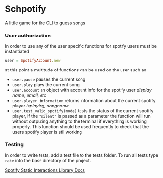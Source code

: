 # Schpotify 

A little game for the CLI to guess songs


### User authorization

In order to use any of the user specific functions for spotify users must be instantiated
```ruby
user = SpotifyAccount.new
```

at this point a multitude of functions can be used on the user such as 
- `user.pause` pauses the current song
- `user.play` plays the current song
- `user.account` an object with account info for the spotify user _display name, email, etc_
- `user.player_information` returns information about the current spotify player _isplaying, songname_
- `user.test_valid_spotify(mode)` tests the status of the current spotify player, if the `"silent"` is passed as a parameter the function will run without outputing anything to the terminal if everything is working properly. This function should be used frequently to check that the users spotify player is stil working
### Testing

In order to write tests, add a test file to the tests folder. To run all tests type `rake` into the base directory of the project.

[Spotify Static Interactions Library Docs](https://github.com/guilhermesad/rspotify)
